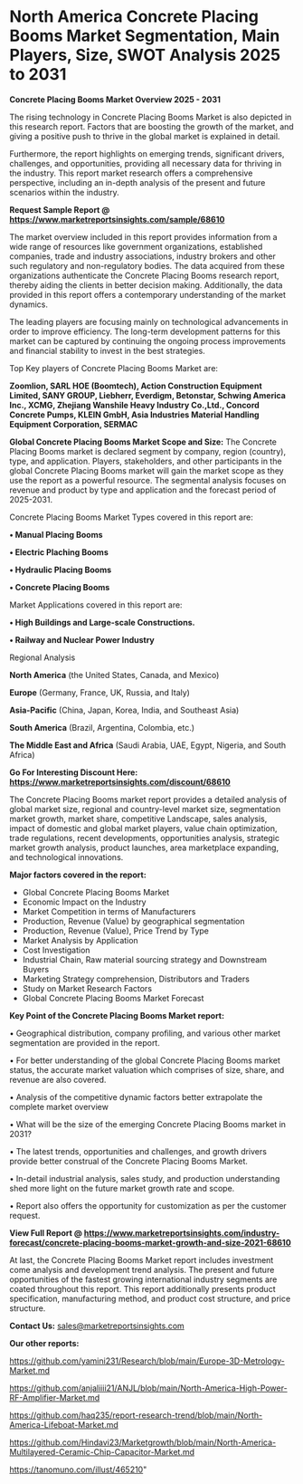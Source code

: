 # North America Concrete Placing Booms Market Segmentation, Main Players, Size, SWOT Analysis 2025 to 2031

<Strong> Concrete Placing Booms Market Overview 2025 - 2031</strong>

The rising technology in Concrete Placing Booms Market is also depicted in this research report. Factors that are boosting the growth of the market, and giving a positive push to thrive in the global market is explained in detail.

Furthermore, the report highlights on emerging trends, significant drivers, challenges, and opportunities, providing all necessary data for thriving in the industry. This report market research offers a comprehensive perspective, including an in-depth analysis of the present and future scenarios within the industry.

<strong>Request Sample Report @ <a href=https://www.marketreportsinsights.com/sample/68610>https://www.marketreportsinsights.com/sample/68610</a></strong>

The market overview included in this report provides information from a wide range of resources like government organizations, established companies, trade and industry associations, industry brokers and other such regulatory and non-regulatory bodies. The data acquired from these organizations authenticate the Concrete Placing Booms research report, thereby aiding the clients in better decision making. Additionally, the data provided in this report offers a contemporary understanding of the market dynamics.

The leading players are focusing mainly on technological advancements in order to improve efficiency. The long-term development patterns for this market can be captured by continuing the ongoing process improvements and financial stability to invest in the best strategies.

Top Key players of Concrete Placing Booms Market are:

<strong>Zoomlion, SARL HOE (Boomtech), Action Construction Equipment Limited, SANY GROUP, Liebherr, Everdigm, Betonstar, Schwing America Inc., XCMG, Zhejiang Wanshile Heavy Industry Co.,Ltd., Concord Concrete Pumps, KLEIN GmbH, Asia Industries Material Handling Equipment Corporation, SERMAC</strong>

<strong><b>Global Concrete Placing Booms Market Scope and Size:</b></strong>
The Concrete Placing Booms market is declared segment by company, region (country), type, and application. Players, stakeholders, and other participants in the global Concrete Placing Booms market will gain the market scope as they use the report as a powerful resource. The segmental analysis focuses on revenue and product by type and application and the forecast period of 2025-2031.

Concrete Placing Booms Market Types covered in this report are:

<strong>• Manual Placing Booms

• Electric Plaching Booms

• Hydraulic Placing Booms

• Concrete Placing Booms</strong>

Market Applications covered in this report are:

<strong>• High Buildings and Large-scale Constructions.

• Railway and Nuclear Power Industry</strong> 

Regional Analysis

<strong>North America</strong> (the United States, Canada, and Mexico)

<strong>Europe</strong> (Germany, France, UK, Russia, and Italy)

<strong>Asia-Pacific</strong> (China, Japan, Korea, India, and Southeast Asia)

<strong>South America</strong> (Brazil, Argentina, Colombia, etc.)

<strong>The Middle East and Africa</strong> (Saudi Arabia, UAE, Egypt, Nigeria, and South Africa)

<strong>Go For Interesting Discount Here: <a href=https://www.marketreportsinsights.com/discount/68610>https://www.marketreportsinsights.com/discount/68610</a></strong>

The Concrete Placing Booms market report provides a detailed analysis of global market size, regional and country-level market size, segmentation market growth, market share, competitive Landscape, sales analysis, impact of domestic and global market players, value chain optimization, trade regulations, recent developments, opportunities analysis, strategic market growth analysis, product launches, area marketplace expanding, and technological innovations.

<strong><b>Major factors covered in the report:</b></strong>
<ul>
  <li>Global Concrete Placing Booms Market </li>
  <li>Economic Impact on the Industry</li>
  <li>Market Competition in terms of Manufacturers</li>
  <li>Production, Revenue (Value) by geographical segmentation</li>
  <li>Production, Revenue (Value), Price Trend by Type</li>
  <li>Market Analysis by Application</li>
  <li>Cost Investigation</li>
  <li>Industrial Chain, Raw material sourcing strategy and Downstream Buyers</li>
  <li>Marketing Strategy comprehension, Distributors and Traders</li>
  <li>Study on Market Research Factors</li>
  <li>Global Concrete Placing Booms Market Forecast</li>
</ul>

<strong><b>Key Point of the Concrete Placing Booms Market report:</b></strong>

• Geographical distribution, company profiling, and various other market segmentation are provided in the report.

• For better understanding of the global Concrete Placing Booms market status, the accurate market valuation which comprises of size, share, and revenue are also covered.

• Analysis of the competitive dynamic factors better extrapolate the complete market overview

• What will be the size of the emerging Concrete Placing Booms market in 2031?

• The latest trends, opportunities and challenges, and growth drivers provide better construal of the Concrete Placing Booms Market.

• In-detail industrial analysis, sales study, and production understanding shed more light on the future market growth rate and scope.

• Report also offers the opportunity for customization as per the customer request.

<strong><b>View Full Report @ <a href=https://www.marketreportsinsights.com/industry-forecast/concrete-placing-booms-market-growth-and-size-2021-68610>https://www.marketreportsinsights.com/industry-forecast/concrete-placing-booms-market-growth-and-size-2021-68610</a></b></strong>


At last, the Concrete Placing Booms Market report includes investment come analysis and development trend analysis. The present and future opportunities of the fastest growing international industry segments are coated throughout this report. This report additionally presents product specification, manufacturing method, and product cost structure, and price structure.

<strong>Contact Us:</strong>
sales@marketreportsinsights.com

<strong>Our other reports:</strong>

<a href=https://github.com/yamini231/Research/blob/main/Europe-3D-Metrology-Market.md>https://github.com/yamini231/Research/blob/main/Europe-3D-Metrology-Market.md</a>

<a href=https://github.com/anjaliiii21/ANJL/blob/main/North-America-High-Power-RF-Amplifier-Market.md>https://github.com/anjaliiii21/ANJL/blob/main/North-America-High-Power-RF-Amplifier-Market.md</a>

<a href=https://github.com/haq235/report-research-trend/blob/main/North-America-Lifeboat-Market.md>https://github.com/haq235/report-research-trend/blob/main/North-America-Lifeboat-Market.md</a>

<a href=https://github.com/Hindavi23/Marketgrowth/blob/main/North-America-Multilayered-Ceramic-Chip-Capacitor-Market.md>https://github.com/Hindavi23/Marketgrowth/blob/main/North-America-Multilayered-Ceramic-Chip-Capacitor-Market.md</a>

<a href=https://tanomuno.com/illust/465210>https://tanomuno.com/illust/465210</a>"
